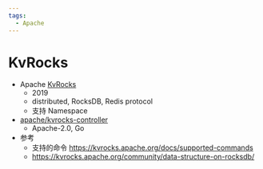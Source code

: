 ```yaml
---
tags:
  - Apache
---
```


# KvRocks

- Apache [KvRocks](https://github.com/apache/kvrocks)
  - 2019
  - distributed, RocksDB, Redis protocol
  - 支持 Namespace
- [apache/kvrocks-controller](https://github.com/apache/kvrocks-controller)
  - Apache-2.0, Go
- 参考
  - 支持的命令 https://kvrocks.apache.org/docs/supported-commands
  - https://kvrocks.apache.org/community/data-structure-on-rocksdb/
